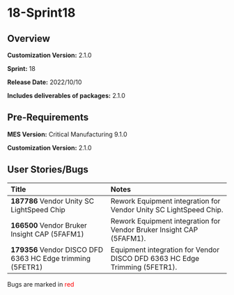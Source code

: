 ﻿# 18-Sprint18

## Overview

**Customization Version:** 2.1.0

**Sprint:** 18

**Release Date:** 2022/10/10

**Includes deliverables of packages:** 2.1.0

## Pre-Requirements

**MES Version:** Critical Manufacturing 9.1.0

**Customization Version:** 2.1.0

## User Stories/Bugs

| Title        | Notes            |
| :----------- | :--------------- |
| **187786** Vendor Unity SC LightSpeed Chip | Rework Equipment integration for Vendor Unity SC LightSpeed Chip. |
| **166500** Vendor Bruker Insight CAP (5FAFM1) | Rework Equipment integration for Vendor Bruker Insight CAP (5FAFM1). |
| **179356** Vendor DISCO DFD 6363 HC Edge trimming (5FETR1) | Equipment integration for&nbsp;Vendor DISCO DFD 6363 HC Edge Trimming (5FETR1). |

Bugs are marked in <span style='color:red'>red</span>

